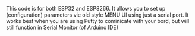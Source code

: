 This code is for both ESP32 and ESP8266.
It allows you to set up (configuration) parameters vie old style MENU UI using just a serial port. 
It works best when you are using Putty to cominicate with your bord, but will still function in Serial Monitor (of Arduino IDE)
